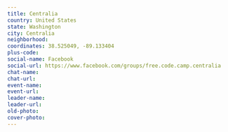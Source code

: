```yaml
---
title: Centralia
country: United States
state: Washington
city: Centralia
neighborhood: 
coordinates: 38.525049, -89.133404
plus-code:
social-name: Facebook
social-url: https://www.facebook.com/groups/free.code.camp.centralia
chat-name:
chat-url:
event-name:
event-url:
leader-name:
leader-url:
old-photo: 
cover-photo:
---
```

